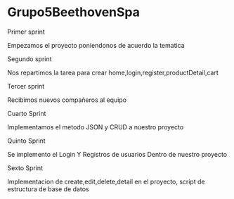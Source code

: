 # Grupo5BeethovenSpa

Primer sprint 

Empezamos el proyecto poniendonos de acuerdo la tematica


Segundo sprint 

Nos repartimos la tarea para crear home,login,register,productDetail,cart


Tercer sprint 

Recibimos nuevos compañeros al equipo


Cuarto Sprint

Implementamos el metodo JSON y CRUD a nuestro proyecto


Quinto Sprint

Se implemento el Login Y Registros de usuarios Dentro de nuestro proyecto


Sexto Sprint

Implementacion de create,edit,delete,detail en el proyecto, script de estructura de base de datos

